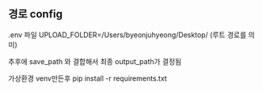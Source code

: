 
## 경로 config 
.env 파일
UPLOAD_FOLDER=/Users/byeonjuhyeong/Desktop/ (루트 경로를 의미)

추후에 save_path 와 결합해서 최종 output_path가 결정됨

가상환경 venv만든후 
pip install -r requirements.txt 
